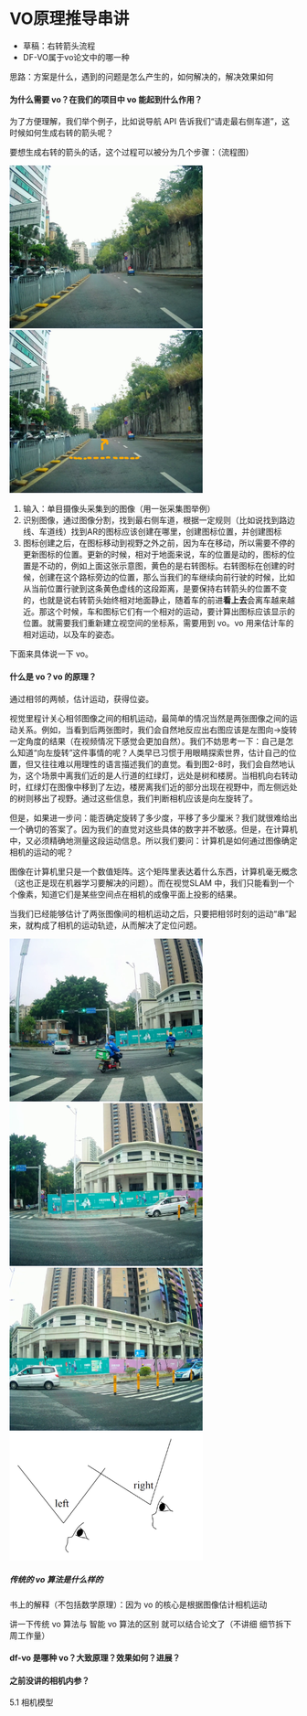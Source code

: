 # VO原理推导串讲

- 草稿：右转箭头流程
- DF-VO属于vo论文中的哪一种

思路：方案是什么，遇到的问题是怎么产生的，如何解决的，解决效果如何



#### 为什么需要 vo？在我们的项目中 vo 能起到什么作用？

为了方便理解，我们举个例子，比如说导航 API 告诉我们“请走最右侧车道”，这时候如何生成右转的箭头呢？

要想生成右转的箭头的话，这个过程可以被分为几个步骤：（流程图）

<img src="../../images/03073.png" alt="03073" style="zoom: 33%;" />

<img src="../../images/03073_1.jpg" alt="03073_1" style="zoom:33%;" />

1. 输入：单目摄像头采集到的图像（用一张采集图举例）
2. 识别图像，通过图像分割，找到最右侧车道，根据一定规则（比如说找到路边线、车道线）找到AR的图标应该创建在哪里，创建图标位置，并创建图标
3. 图标创建之后，在图标移动到视野之外之前，因为车在移动，所以需要不停的更新图标的位置。更新的时候，相对于地面来说，车的位置是动的，图标的位置是不动的，例如上面这张示意图，黄色的是右转图标。右转图标在创建的时候，创建在这个路标旁边的位置，那么当我们的车继续向前行驶的时候，比如从当前位置行驶到这条黄色虚线的这段距离，是要保持右转箭头的位置不变的，也就是说右转箭头始终相对地面静止，随着车的前进**看上去**会离车越来越近。那这个时候，车和图标它们有一个相对的运动，要计算出图标应该显示的位置。就需要我们重新建立视空间的坐标系，需要用到 vo。vo 用来估计车的相对运动，以及车的姿态。

下面来具体说一下 vo。

#### 什么是 vo？vo 的原理？

通过相邻的两帧，估计运动，获得位姿。

视觉里程计关心相邻图像之间的相机运动，最简单的情况当然是两张图像之间的运动关系。例如，当看到后两张图时，我们会自然地反应出右图应该是左图向→旋转一定角度的结果（在视频情况下感觉会更加自然）。我们不妨思考一下：自己是怎么知道“向左旋转”这件事情的呢？人类早已习惯于用眼睛探索世界，估计自己的位置，但又往往难以用理性的语言描述我们的直觉。看到图2-8时，我们会自然地认为，这个场景中离我们近的是人行道的红绿灯，远处是树和楼房。当相机向右转动时，红绿灯在图像中移到了左边，楼房离我们近的部分出现在视野中，而左侧远处的树则移出了视野。通过这些信息，我们判断相机应该是向左旋转了。

但是，如果进一步问：能否确定旋转了多少度，平移了多少厘米？我们就很难给出一个确切的答案了。因为我们的直觉对这些具体的数字并不敏感。但是，在计算机中，又必须精确地测量这段运动信息。所以我们要问：计算机是如何通过图像确定相机的运动的呢？

图像在计算机里只是一个数值矩阵。这个矩阵里表达着什么东西，计算机毫无概念（这也正是现在机器学习要解决的问题）。而在视觉SLAM 中，我们只能看到一个个像素，知道它们是某些空间点在相机的成像平面上投影的结果。

当我们已经能够估计了两张图像间的相机运动之后，只要把相邻时刻的运动“串”起来，就构成了相机的运动轨迹，从而解决了定位问题。

<img src="../../images/05480.png" alt="05480" style="zoom:33%;" />

<img src="../../images/05648.png" alt="05648" style="zoom:33%;" />

<img src="../../images/image-20210517105024003.png" alt="image-20210517105024003" style="zoom:33%;" />

<img src="../../images/image-20210517103458200.png" alt="image-20210517103458200" style="zoom: 33%;" />



##### 传统的 vo 算法是什么样的

书上的解释（不包括数学原理）：因为 vo 的核心是根据图像估计相机运动

讲一下传统 vo 算法与 智能 vo 算法的区别 就可以结合论文了（不讲细 细节拆下周工作量）

#### df-vo 是哪种 vo？大致原理？效果如何？进展？



#### 之前没讲的相机内参？

5.1 相机模型